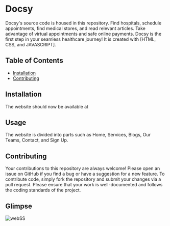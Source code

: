 # Docsy

Docsy's source code is housed in this repository. Find hospitals, schedule appointments, find medical stores, and read relevant articles. Take advantage of virtual appointments and safe online payments. Docsy is the first step in your seamless healthcare journey! It is created with [HTML, CSS, and JAVASCRIPT].

## Table of Contents

- [Installation](#installation)
- [Contributing](#contributing)

## Installation

The website should now be available at 



## Usage

The website is divided into parts such as Home, Services, Blogs, Our Teams, Contact, and Sign Up. 
 

## Contributing

Your contributions to this repository are always welcome! Please open an issue on GitHub if you find a bug or have a suggestion for a new feature. To contribute code, simply fork the repository and submit your changes via a pull request. Please ensure that your work is well-documented and follows the coding standards of the project.


## Glimpse
![webSS]()
